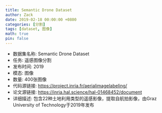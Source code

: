 ```yaml
---
title: Semantic Drone Dataset
author: Zack
date: 2019-02-18 00:00:00 +0800
categories: [分割]
tags: [dataset, 图像]
math: true
pin: false
---
```

- 数据集名称: Semantic Drone Dataset
- 任务: 遥感图像分割
- 发布时间: 2019
- 模态: 图像
- 数量: 400张图像
- 代码源链接: https://project.inria.fr/aerialimagelabeling/
- 论文源链接: https://inria.hal.science/hal-01468452/document
- 详细描述: 包含22种土地利用类型的遥感影像，提取自航拍影像，由Graz University of Technology于2019年发布
